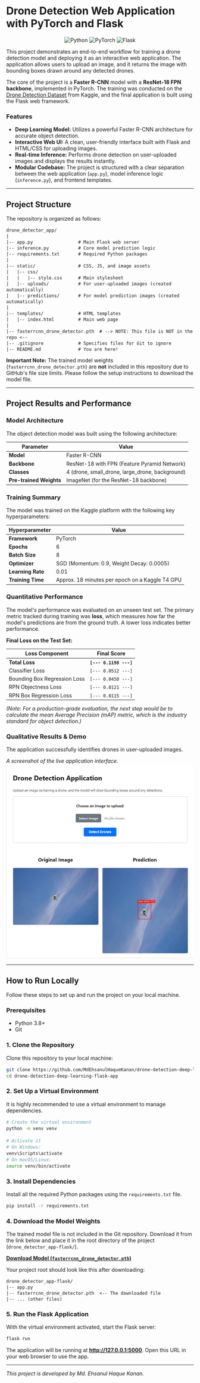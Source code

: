 # Drone Detection Web Application with PyTorch and Flask

<p align="center">
  <img alt="Python" src="https://img.shields.io/badge/Python-3.8%2B-blue?style=for-the-badge&logo=python">
  <img alt="PyTorch" src="https://img.shields.io/badge/PyTorch-EE4C2C?style=for-the-badge&logo=pytorch&logoColor=white">
  <img alt="Flask" src="https://img.shields.io/badge/Flask-000000?style=for-the-badge&logo=flask&logoColor=white">

</p>

This project demonstrates an end-to-end workflow for training a drone detection model and deploying it as an interactive web application. The application allows users to upload an image, and it returns the image with bounding boxes drawn around any detected drones.

The core of the project is a **Faster R-CNN** model with a **ResNet-18 FPN backbone**, implemented in PyTorch. The training was conducted on the [Drone Detection Dataset](https://www.kaggle.com/datasets/muki2003/drone-detection) from Kaggle, and the final application is built using the Flask web framework.

### Features
- **Deep Learning Model:** Utilizes a powerful Faster R-CNN architecture for accurate object detection.
- **Interactive Web UI:** A clean, user-friendly interface built with Flask and HTML/CSS for uploading images.
- **Real-time Inference:** Performs drone detection on user-uploaded images and displays the results instantly.
- **Modular Codebase:** The project is structured with a clear separation between the web application (`app.py`), model inference logic (`inference.py`), and frontend templates.

---

## Project Structure
The repository is organized as follows:

```
drone_detector_app/
|
|-- app.py                 # Main Flask web server
|-- inference.py           # Core model prediction logic
|-- requirements.txt       # Required Python packages
|
|-- static/                # CSS, JS, and image assets
|   |-- css/
|   |   |-- style.css      # Main stylesheet
|   |-- uploads/           # For user-uploaded images (created automatically)
|   |-- predictions/       # For model prediction images (created automatically)
|
|-- templates/             # HTML templates
|   |-- index.html         # Main web page
|
|-- fasterrcnn_drone_detector.pth  # --> NOTE: This file is NOT in the repo <--
|-- .gitignore             # Specifies files for Git to ignore
|-- README.md              # You are here!
```
**Important Note:** The trained model weights (`fasterrcnn_drone_detector.pth`) are **not** included in this repository due to GitHub's file size limits. Please follow the setup instructions to download the model file.

---

## Project Results and Performance

### Model Architecture
The object detection model was built using the following architecture:

| Parameter                 | Value                                       |
| ------------------------- | ------------------------------------------- |
| **Model**                 | Faster R-CNN                                |
| **Backbone**              | ResNet-18 with FPN (Feature Pyramid Network)|
| **Classes**               | 4 (drone, small_drone, large_drone, background) |
| **Pre-trained Weights**   | ImageNet (for the ResNet-18 backbone)       |

### Training Summary
The model was trained on the Kaggle platform with the following key hyperparameters:

| Hyperparameter            | Value                                       |
| ------------------------- | ------------------------------------------- |
| **Framework**             | PyTorch                                     |
| **Epochs**                | 6                                           |
| **Batch Size**            | 8                                           |
| **Optimizer**             | SGD (Momentum: 0.9, Weight Decay: 0.0005)   |
| **Learning Rate**         | 0.01                                        |                        
| **Training Time**         | Approx. 18 minutes per epoch on a Kaggle T4 GPU |

### Quantitative Performance
The model's performance was evaluated on an unseen test set. The primary metric tracked during training was **loss**, which measures how far the model's predictions are from the ground truth. A lower loss indicates better performance.

**Final Loss on the Test Set:**

| Loss Component               | Final Score                  |
| ---------------------------- | ---------------------------- |
| **Total Loss**               | **`[--- 0.1198 ---]`**        |
| Classifier Loss              | `[--- 0.0512 ---]`          |
| Bounding Box Regression Loss | `[--- 0.0450 ---]`          |
| RPN Objectness Loss          | `[--- 0.0121 ---]`          |
| RPN Box Regression Loss      | `[--- 0.0115 ---]`          |

*(Note: For a production-grade evaluation, the next step would be to calculate the mean Average Precision (mAP) metric, which is the industry standard for object detection.)*

### Qualitative Results & Demo

The application successfully identifies drones in user-uploaded images.

 <!-- Recommended: Add a screenshot of your running app -->
_A screenshot of the live application interface._
![Screenshot of the Drone Detection App Interface](./assets/app_sc_1.png)

---

## How to Run Locally

Follow these steps to set up and run the project on your local machine.

### Prerequisites
- Python 3.8+
- Git

### 1. Clone the Repository
Clone this repository to your local machine:
```bash
git clone https://github.com/MdEhsanulHaqueKanan/drone-detection-deep-learning-flask-app.git
cd drone-detection-deep-learning-flask-app
```

### 2. Set Up a Virtual Environment
It is highly recommended to use a virtual environment to manage dependencies.
```bash
# Create the virtual environment
python -m venv venv

# Activate it
# On Windows:
venv\Scripts\activate
# On macOS/Linux:
source venv/bin/activate
```

### 3. Install Dependencies
Install all the required Python packages using the `requirements.txt` file.
```bash
pip install -r requirements.txt
```

### 4. Download the Model Weights
The trained model file is not included in the Git repository. Download it from the link below and place it in the root directory of the project (`drone_detector_app-flask/`).

**[Download Model (`fasterrcnn_drone_detector.pth`)](https://link-to-your-model-on-gdrive-or-dropbox.com/file)**

Your project root should look like this after downloading:
```
drone_detector_app-flask/
|-- app.py
|-- fasterrcnn_drone_detector.pth  <-- The downloaded file
|-- ... (other files)
```

### 5. Run the Flask Application
With the virtual environment activated, start the Flask server:
```bash
flask run
```
The application will be running at **http://127.0.0.1:5000**. Open this URL in your web browser to use the app.

---
_This project is developed by Md. Ehsanul Haque Kanan._